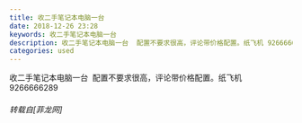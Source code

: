 ```yaml
---
title: 收二手笔记本电脑一台
date: 2018-12-26 23:28
keywords: 收二手笔记本电脑一台
description: 收二手笔记本电脑一台  配置不要求很高，评论带价格配置。纸飞机 9266666289
categories: used
---
```

<td class="t_f" id="postmessage_2573512">

收二手笔记本电脑一台  配置不要求很高，评论带价格配置。纸飞机 9266666289</td>
###### 转载自[菲龙网]